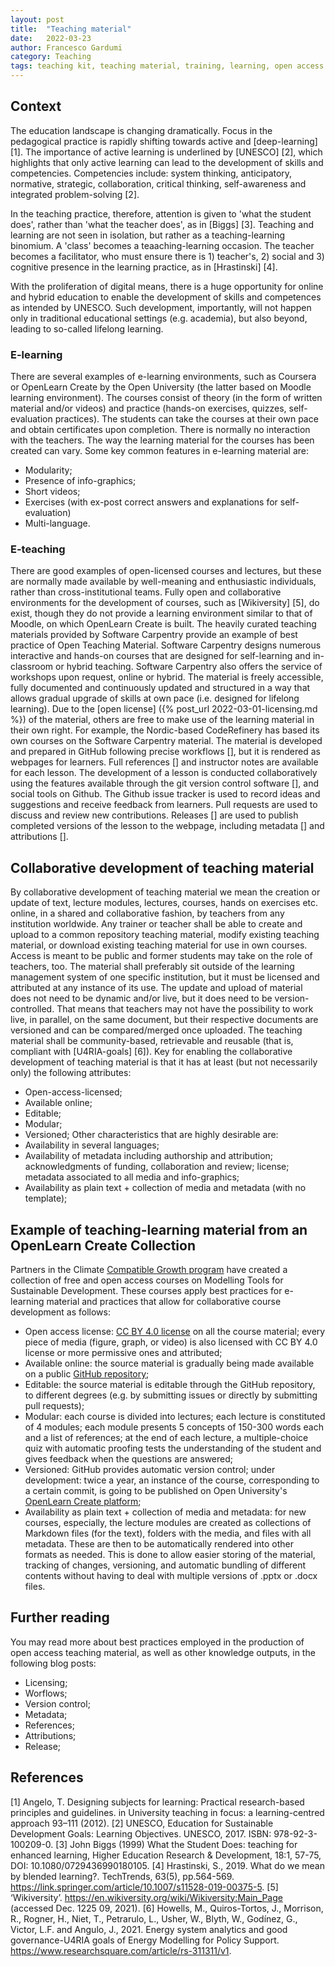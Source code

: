 ```yaml
---
layout: post
title:  "Teaching material"
date:   2022-03-23
author: Francesco Gardumi
category: Teaching
tags: teaching kit, teaching material, training, learning, open access
---
```


 
## Context

The education landscape is changing dramatically. Focus in the pedagogical practice is rapidly shifting towards active and [deep-learning] [1]. The importance of active learning is underlined by [UNESCO] [2], which highlights that only active learning can lead to the development of skills and competencies. Competencies include: system thinking, anticipatory, normative, strategic, collaboration, critical thinking, self-awareness and integrated problem-solving [2]. 

In the teaching practice, therefore, attention is given to 'what the student does', rather than 'what the teacher does', as in [Biggs] [3]. Teaching and learning are not seen in isolation, but rather as a teaching-learning binomium. A 'class' becomes a teaaching-learning occasion. The teacher becomes a facilitator, who must ensure there is 1) teacher's, 2) social and 3) cognitive presence in the learning practice, as in [Hrastinski] [4].

With the proliferation of digital means, there is a huge opportunity for online and hybrid education to enable the development of skills and competences as intended by UNESCO. Such development, importantly, will not happen only in traditional educational settings (e.g. academia), but also beyond, leading to so-called lifelong learning.

### E-learning

There are several examples of e-learning environments, such as Coursera or OpenLearn Create by the Open University (the latter based on Moodle learning environment). The courses consist of theory (in the form of written material and/or videos) and practice (hands-on exercises, quizzes, self-evaluation practices). The students can take the courses at their own pace and obtain certificates upon completion. There is normally no interaction with the teachers. The way the learning material for the courses has been created can vary. Some key common features in e-learning material are:
* Modularity;
* Presence of info-graphics;
* Short videos;
* Exercises (with ex-post correct answers and explanations for self-evaluation)
* Multi-language.

### E-teaching

There are good examples of open-licensed courses and lectures, but these are normally made available by well-meaning and enthusiastic individuals, rather than cross-institutional teams. 
Fully open and collaborative environments for the development of courses, such as [Wikiversity] [5], do exist, though they do not provide a learning environment similar to that of Moodle, on which OpenLearn Create is built.
The heavily curated teaching materials provided by Software Carpentry provide an example of best practice of Open Teaching Material. Software Carpentry designs numerous interactive and hands-on courses that are designed for self-learning and in-classroom or hybrid teaching. Software Carpentry also offers the service of workshops upon request, online or hybrid. 
The material is freely accessible, fully documented and continuously updated and structured in a way that allows gradual upgrade of skills at own pace (i.e. designed for lifelong learning). Due to the [open license] ({% post_url 2022-03-01-licensing.md %}) of the material, others are free to make use of the learning material in their own right. For example, the Nordic-based CodeRefinery has based its own courses on the Software Carpentry material.
The material is developed and prepared in GitHub following precise workflows [], but it is rendered as webpages for learners. Full references [] and instructor notes are available for each lesson. The development of a lesson is conducted collaboratively using the features available through the git version control software [], and social tools on Github. The Github issue tracker is used to record ideas and suggestions and receive feedback from learners. Pull requests are used to discuss and review new contributions. Releases [] are used to publish completed versions of the lesson to the webpage, including metadata [] and attributions [].

## Collaborative development of teaching material

By collaborative development of teaching material we mean the creation or update of text, lecture modules, lectures, courses, hands on exercises etc. online, in a shared and collaborative fashion, by teachers from any institution worldwide. Any trainer or teacher shall be able to create and upload to a common repository teaching material, modify existing teaching material, or download existing teaching material for use in own courses. Access is meant to be public and former students may take on the role of teachers, too.
The material shall preferably sit outside of the learning management system of one specific institution, but it must be licensed and attributed at any instance of its use. The update and upload of material does not need to be dynamic and/or live, but it does need to be version-controlled. That means that teachers may not have the possibility to work live, in parallel, on the same document, but their respective documents are versioned and can be compared/merged once uploaded. The teaching material shall be community-based, retrievable and reusable (that is, compliant with [U4RIA-goals] [6]). 
Key for enabling the collaborative development of teaching material is that it has at least (but not necessarily only) the following attributes:
* Open-access-licensed;
* Available online;
* Editable;
* Modular;
* Versioned;
Other characteristics that are highly desirable are:
* Availability in several languages;
* Availability of metadata including authorship and attribution; acknowledgments of funding, collaboration and review; license; metadata associated to all media and info-graphics;
* Availability as plain text + collection of media and metadata (with no template);

## Example of teaching-learning material from an OpenLearn Create Collection

Partners in the Climate [Compatible Growth program](https://climatecompatiblegrowth.com/) have created a collection of free and open access courses on Modelling Tools for Sustainable Development. These courses apply best practices for e-learning material and practices that allow for collaborative course development as follows:

* Open access license: [CC BY 4.0 license](https://creativecommons.org/licenses/by/4.0/) on all the course material; every piece of media (figure, graph, or video) is also licensed with CC BY 4.0 license or more permissive ones and attributed;
* Available online: the source material is gradually being made available on a public [GitHub repository](https://github.com/ClimateCompatibleGrowth);
* Editable: the source material is editable through the GitHub repository, to different degrees (e.g. by submitting issues or directly by submitting pull requests);
* Modular: each course is divided into lectures; each lecture is constituted of 4 modules; each module presents 5 concepts of 150-300 words each and a list of references; at the end of each lecture, a multiple-choice quiz with automatic proofing tests the understanding of the student and gives feedback when the questions are answered;
* Versioned: GitHub provides automatic version control; under development: twice a year, an instance of the course, corresponding to a certain commit, is going to be published on Open University's [OpenLearn Create platform](https://www.open.edu/openlearncreate/course/index.php?categoryid=541);
* Availability as plain text + collection of media and metadata: for new courses, especially, the lecture modules are created as collections of Markdown files (for the text), folders with the media, and files with all metadata. These are then to be automatically rendered into other formats as needed. This is done to allow easier storing of the material, tracking of changes, versioning, and automatic bundling of different contents without having to deal with multiple versions of .pptx or .docx files. 


## Further reading

You may read more about best practices employed in the production of open access teaching material, as well as other knowledge outputs, in the following blog posts:
* Licensing;
* Worflows;
* Version control;
* Metadata;
* References;
* Attributions;
* Release;

## References

[1] Angelo, T. Designing subjects for learning: Practical research-based principles and guidelines. in University teaching in focus: a learning-centred approach 93–111 (2012).
[2] UNESCO, Education for Sustainable Development Goals: Learning Objectives. UNESCO, 2017. ISBN: 978-92-3-100209-0.
[3] John Biggs (1999) What the Student Does: teaching for enhanced learning, Higher Education Research & Development, 18:1, 57-75, DOI: 10.1080/0729436990180105.
[4] Hrastinski, S., 2019. What do we mean by blended learning?. TechTrends, 63(5), pp.564-569. https://link.springer.com/article/10.1007/s11528-019-00375-5.
[5] ‘Wikiversity’. https://en.wikiversity.org/wiki/Wikiversity:Main_Page (accessed Dec. 1225 09, 2021).
[6] Howells, M., Quiros-Tortos, J., Morrison, R., Rogner, H., Niet, T., Petrarulo, L., Usher, W., Blyth, W., Godínez, G., Victor, L.F. and Angulo, J., 2021. Energy system analytics and good governance-U4RIA goals of Energy Modelling for Policy Support. https://www.researchsquare.com/article/rs-311311/v1.
